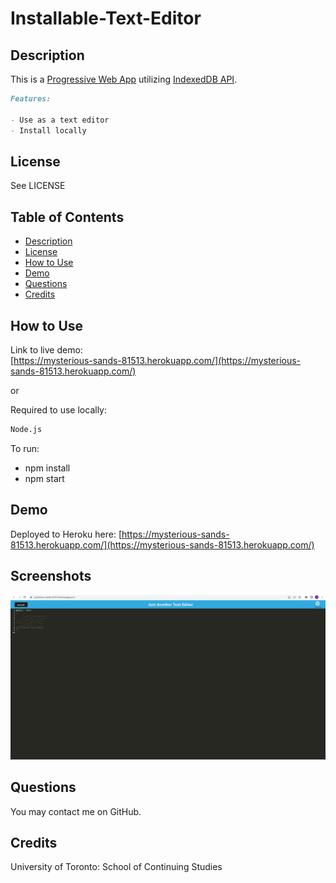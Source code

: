 # Installable-Text-Editor


## Description

This is a [Progressive Web App](https://developer.mozilla.org/en-US/docs/Web/Progressive_web_apps) utilizing [IndexedDB API](https://developer.mozilla.org/en-US/docs/Web/API/IndexedDB_API).

```md
Features:

- Use as a text editor
- Install locally
```
## License
See LICENSE

## Table of Contents

  * [Description](#description)
  * [License](#license)
  * [How to Use](#usage)
  * [Demo](#demo)
  * [Questions](#questions)
  * [Credits](#credits)


## How to Use
Link to live demo:\
[https://mysterious-sands-81513.herokuapp.com/](https://mysterious-sands-81513.herokuapp.com/)

or

Required to use locally:
```md
Node.js
```

To run:

- npm install
- npm start

## Demo
Deployed to Heroku here: [https://mysterious-sands-81513.herokuapp.com/](https://mysterious-sands-81513.herokuapp.com/)

## Screenshots

![Screenshot](./client/src/images/Screen1.jpg)


## Questions
You may contact me on GitHub.


## Credits

University of Toronto: School of Continuing Studies
